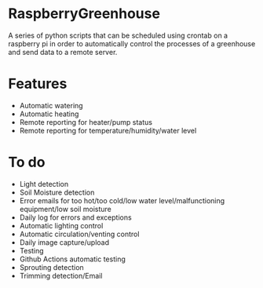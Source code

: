 # RaspberryGreenhouse
 
A series of python scripts that can be scheduled using crontab on a raspberry pi in order to automatically control the processes of a greenhouse and send data to a remote server.

# Features
- Automatic watering
- Automatic heating
- Remote reporting for heater/pump status
- Remote reporting for temperature/humidity/water level

# To do
- Light detection
- Soil Moisture detection
- Error emails for too hot/too cold/low water level/malfunctioning equipment/low soil moisture
- Daily log for errors and exceptions
- Automatic lighting control
- Automatic circulation/venting control
- Daily image capture/upload
- Testing
- Github Actions automatic testing
- Sprouting detection
- Trimming detection/Email

